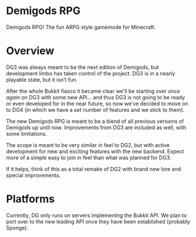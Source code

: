 Demigods RPG
===============

Demigods RPG! The fun ARPG style gamemode for Minecraft.

Overview
========

DG3 was always meant to be the next edition of Demigods, but development limbo has taken control of the project. DG3 is in a nearly playable state, but it isn't fun.

After the whole Bukkit fiasco it became clear we'll be starting over *once again* on DG3 with some new API... and thus DG3 is not going to be ready or even developed for in the near future, so now we've decided to move on to DG4 (in which we have a set number of features and we stick to them).

The new Demigods RPG is meant to be a blend of all previous versions of Demigods up until now. Improvements from DG3 are included as well, with some limitations.

The scope is meant to be very similar in feel to DG2, but with active development for new and exciting features with the new backend. Expect more of a simple easy to join in feel than what was planned for DG3.

If it helps, think of this as a total remake of DG2 with brand new lore and special improvements.

Platforms
=========

Currently, DG only runs on servers implementng the Bukkit API.  We plan to port over to the new leading API once they have been established (probably Sponge).
